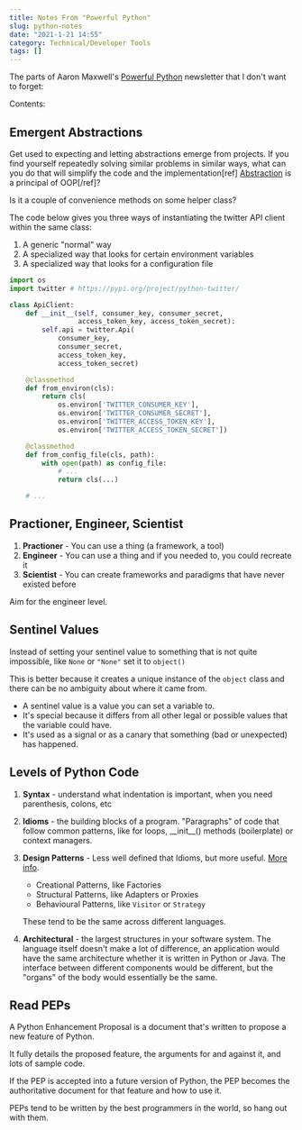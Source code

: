 ```yaml
---
title: Notes From "Powerful Python"
slug: python-notes
date: "2021-1-21 14:55"
category: Technical/Developer Tools
tags: []
---
```


The parts of Aaron Maxwell's [Powerful Python](https://twitter.com/powerfulpython)
newsletter that I don't want to forget:

Contents:
<TOCInline toc={props.toc} exclude="Overview" toHeading={2} />

## Emergent Abstractions

Get used to expecting and letting abstractions emerge from projects. If you
find yourself repeatedly solving similar problems in similar ways, what can you
do that will simplify the code and the implementation[ref]
[Abstraction]({filename}/articles/principles-of-oop.md#2-abstraction) is a
principal of OOP[/ref]?

Is it a couple of convenience methods on some helper class?

The code below gives you three ways of instantiating the twitter API
client within the same class:

1. A generic "normal" way
2. A specialized way that looks for certain environment variables
3. A specialized way that looks for a configuration file

```python
import os
import twitter # https://pypi.org/project/python-twitter/

class ApiClient:
    def __init__(self, consumer_key, consumer_secret,
                 access_token_key, access_token_secret):
        self.api = twitter.Api(
            consumer_key,
            consumer_secret,
            access_token_key,
            access_token_secret)

    @classmethod
    def from_environ(cls):
        return cls(
            os.environ['TWITTER_CONSUMER_KEY'],
            os.environ['TWITTER_CONSUMER_SECRET'],
            os.environ['TWITTER_ACCESS_TOKEN_KEY'],
            os.environ['TWITTER_ACCESS_TOKEN_SECRET'])

    @classmethod
    def from_config_file(cls, path):
        with open(path) as config_file:
            # ...
            return cls(...)

    # ...
```

## Practioner, Engineer, Scientist

1. **Practioner** - You can use a thing (a framework, a tool)
2. **Engineer** - You can use a thing and if you needed to, you could recreate it
3. **Scientist** - You can create frameworks and paradigms that have never existed before

Aim for the engineer level.

## Sentinel Values

Instead of setting your sentinel value to something that is not quite
impossible, like `None` or `"None"` set it to `object()`

This is better because it creates a unique instance of the `object` class and
there can be no ambiguity about where it came from.

- A sentinel value is a value you can set a variable to.
- It's special because it differs from all other legal or possible values that the variable could have.
- It's used as a signal or as a canary that something (bad or unexpected) has happened.

## Levels of Python Code

1.  **Syntax** - understand what indentation is important, when you need
    parenthesis, colons, etc

2.  **Idioms** - the building blocks of a program. "Paragraphs" of code that
    follow common patterns, like for loops, \_\_init\_\_() methods (boilerplate)
    or context managers.

3.  **Design Patterns** - Less well defined that Idioms, but more useful. [More
    info](design-patterns).

    - Creational Patterns, like Factories
    - Structural Patterns, like Adapters or Proxies
    - Behavioural Patterns, like `Visitor` or `Strategy`

    These tend to be the same across different languages.

4.  **Architectural** - the largest structures in your software system. The
    language itself doesn't make a lot of difference, an application would have
    the same architecture whether it is written in Python or Java. The interface
    between different components would be different, but the "organs" of the
    body would essentially be the same.

## Read PEPs

A Python Enhancement Proposal is a document that's written to propose a new
feature of Python.

It fully details the proposed feature, the arguments for and against it, and
lots of sample code.

If the PEP is accepted into a future version of Python, the PEP becomes
the authoritative document for that feature and how to use it.

PEPs tend to be written by the best programmers in the world, so hang out with
them.
